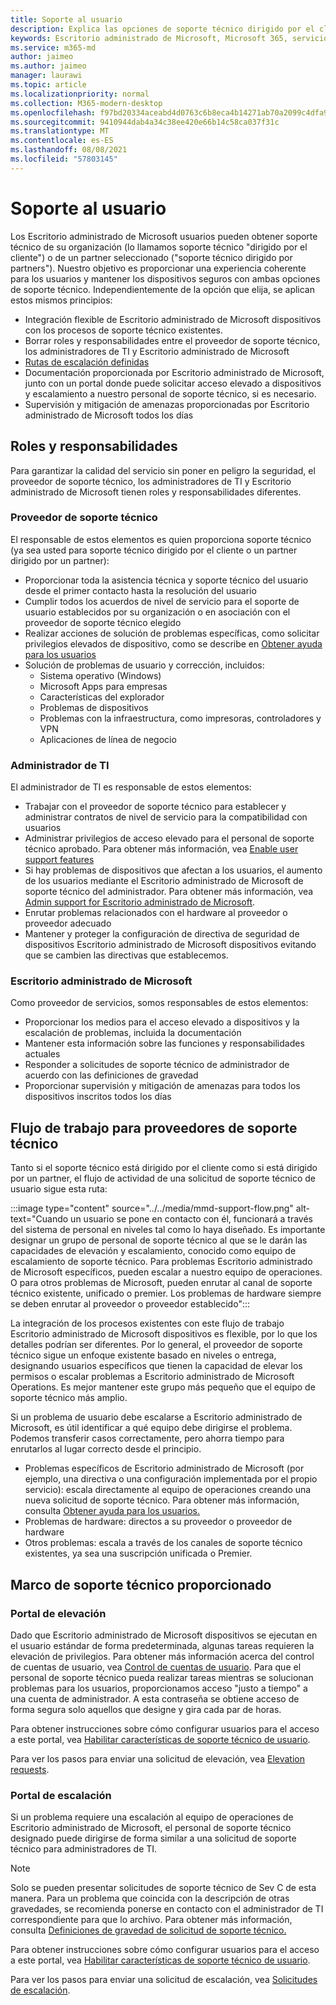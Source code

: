 ```yaml
---
title: Soporte al usuario
description: Explica las opciones de soporte técnico dirigido por el cliente y dirigido por asociados.
keywords: Escritorio administrado de Microsoft, Microsoft 365, servicio, documentación
ms.service: m365-md
author: jaimeo
ms.author: jaimeo
manager: laurawi
ms.topic: article
ms.localizationpriority: normal
ms.collection: M365-modern-desktop
ms.openlocfilehash: f97bd20334aceabd4d0763c6b8eca4b14271ab70a2099c4dfa97bb2560882742
ms.sourcegitcommit: 9410944dab4a34c38ee420e66b14c58ca037f31c
ms.translationtype: MT
ms.contentlocale: es-ES
ms.lasthandoff: 08/08/2021
ms.locfileid: "57803145"
---
```

# <a name="user-support"></a>Soporte al usuario

Los Escritorio administrado de Microsoft usuarios pueden obtener soporte técnico de su organización (lo llamamos soporte técnico "dirigido por el cliente") o de un partner seleccionado ("soporte técnico dirigido por partners"). Nuestro objetivo es proporcionar una experiencia coherente para los usuarios y mantener los dispositivos seguros con ambas opciones de soporte técnico. Independientemente de la opción que elija, se aplican estos mismos principios: 

- Integración flexible de Escritorio administrado de Microsoft dispositivos con los procesos de soporte técnico existentes. 
- Borrar roles y responsabilidades entre el proveedor de soporte técnico, los administradores de TI y Escritorio administrado de Microsoft 
- [Rutas de escalación definidas](#workflow-for-support-providers)
- Documentación proporcionada por Escritorio administrado de Microsoft, junto con un portal donde puede solicitar acceso elevado a dispositivos y escalamiento a nuestro personal de soporte técnico, si es necesario.
- Supervisión y mitigación de amenazas proporcionadas por Escritorio administrado de Microsoft todos los días

## <a name="roles-and-responsibilities"></a>Roles y responsabilidades

Para garantizar la calidad del servicio sin poner en peligro la seguridad, el proveedor de soporte técnico, los administradores de TI y Escritorio administrado de Microsoft tienen roles y responsabilidades diferentes.

### <a name="support-provider"></a>Proveedor de soporte técnico

El responsable de estos elementos es quien proporciona soporte técnico (ya sea usted para soporte técnico dirigido por el cliente o un partner dirigido por un partner):

- Proporcionar toda la asistencia técnica y soporte técnico del usuario desde el primer contacto hasta la resolución del usuario
- Cumplir todos los acuerdos de nivel de servicio para el soporte de usuario establecidos por su organización o en asociación con el proveedor de soporte técnico elegido
- Realizar acciones de solución de problemas específicas, como solicitar privilegios elevados de dispositivo, como se describe en [Obtener ayuda para los usuarios](../working-with-managed-desktop/end-user-support.md)
- Solución de problemas de usuario y corrección, incluidos:
    - Sistema operativo (Windows)
    - Microsoft Apps para empresas
    - Características del explorador
    - Problemas de dispositivos
    - Problemas con la infraestructura, como impresoras, controladores y VPN
    - Aplicaciones de línea de negocio

### <a name="it-admin"></a>Administrador de TI

El administrador de TI es responsable de estos elementos:

- Trabajar con el proveedor de soporte técnico para establecer y administrar contratos de nivel de servicio para la compatibilidad con usuarios
- Administrar privilegios de acceso elevado para el personal de soporte técnico aprobado. Para obtener más información, vea [Enable user support features](../get-started/enable-support.md)
- Si hay problemas de dispositivos que afectan a los usuarios, el aumento de los usuarios mediante el Escritorio administrado de Microsoft de soporte técnico del administrador. Para obtener más información, vea [Admin support for Escritorio administrado de Microsoft](../working-with-managed-desktop/admin-support.md).
- Enrutar problemas relacionados con el hardware al proveedor o proveedor adecuado
- Mantener y proteger la configuración de directiva de seguridad de dispositivos Escritorio administrado de Microsoft dispositivos evitando que se cambien las directivas que establecemos.

### <a name="microsoft-managed-desktop"></a>Escritorio administrado de Microsoft

Como proveedor de servicios, somos responsables de estos elementos:

- Proporcionar los medios para el acceso elevado a dispositivos y la escalación de problemas, incluida la documentación
- Mantener esta información sobre las funciones y responsabilidades actuales
- Responder a solicitudes de soporte técnico de administrador de acuerdo con las definiciones de gravedad
- Proporcionar supervisión y mitigación de amenazas para todos los dispositivos inscritos todos los días

## <a name="workflow-for-support-providers"></a>Flujo de trabajo para proveedores de soporte técnico

Tanto si el soporte técnico está dirigido por el cliente como si está dirigido por un partner, el flujo de actividad de una solicitud de soporte técnico de usuario sigue esta ruta:

:::image type="content" source="../../media/mmd-support-flow.png" alt-text="Cuando un usuario se pone en contacto con él, funcionará a través del sistema de personal en niveles tal como lo haya diseñado. Es importante designar un grupo de personal de soporte técnico al que se le darán las capacidades de elevación y escalamiento, conocido como equipo de escalamiento de soporte técnico. Para problemas Escritorio administrado de Microsoft específicos, pueden escalar a nuestro equipo de operaciones. O para otros problemas de Microsoft, pueden enrutar al canal de soporte técnico existente, unificado o premier. Los problemas de hardware siempre se deben enrutar al proveedor o proveedor establecido":::

La integración de los procesos existentes con este flujo de trabajo Escritorio administrado de Microsoft dispositivos es flexible, por lo que los detalles podrían ser diferentes. Por lo general, el proveedor de soporte técnico sigue un enfoque existente basado en niveles o entrega, designando usuarios específicos que tienen la capacidad de elevar los permisos o escalar problemas a Escritorio administrado de Microsoft Operations. Es mejor mantener este grupo más pequeño que el equipo de soporte técnico más amplio.

Si un problema de usuario debe escalarse a Escritorio administrado de Microsoft, es útil identificar a qué equipo debe dirigirse el problema. Podemos transferir casos correctamente, pero ahorra tiempo para enrutarlos al lugar correcto desde el principio.

- Problemas específicos de Escritorio administrado de Microsoft (por ejemplo, una directiva o una configuración implementada por el propio servicio): escala directamente al equipo de operaciones creando una nueva solicitud de soporte técnico. Para obtener más información, consulta [Obtener ayuda para los usuarios.](../working-with-managed-desktop/end-user-support.md)
- Problemas de hardware: directos a su proveedor o proveedor de hardware
- Otros problemas: escala a través de los canales de soporte técnico existentes, ya sea una suscripción unificada o Premier.

## <a name="provided-support-framework"></a>Marco de soporte técnico proporcionado


### <a name="elevation-portal"></a>Portal de elevación 

Dado que Escritorio administrado de Microsoft dispositivos se ejecutan en el usuario estándar de forma predeterminada, algunas tareas requieren la elevación de privilegios. Para obtener más información acerca del control de cuentas de usuario, vea [Control de cuentas de usuario](/windows/security/identity-protection/user-account-control/user-account-control-overview). Para que el personal de [](../working-with-managed-desktop/end-user-support.md#elevation-requests) soporte técnico pueda realizar tareas mientras se solucionan problemas para los usuarios, proporcionamos acceso "justo a tiempo" a una cuenta de administrador. A esta contraseña se obtiene acceso de forma segura solo aquellos que designe y gira cada par de horas.  

Para obtener instrucciones sobre cómo configurar usuarios para el acceso a este portal, vea [Habilitar características de soporte técnico de usuario](../get-started/enable-support.md).

Para ver los pasos para enviar una solicitud de elevación, vea [Elevation requests](../working-with-managed-desktop/end-user-support.md#elevation-requests).

### <a name="escalation-portal"></a>Portal de escalación 

Si un problema requiere una escalación al equipo de operaciones de Escritorio administrado de Microsoft, el personal de soporte técnico designado puede dirigirse de forma similar a una solicitud de soporte técnico para administradores de TI.  

> [!NOTE]
> Solo se pueden presentar solicitudes de soporte técnico de Sev C de esta manera. Para un problema que coincida con la descripción de otras gravedades, se recomienda ponerse en contacto con el administrador de TI correspondiente para que lo archivo. Para obtener más información, consulta [Definiciones de gravedad de solicitud de soporte técnico.](../working-with-managed-desktop/admin-support.md#support-request-severity-definitions)

Para obtener instrucciones sobre cómo configurar usuarios para el acceso a este portal, vea [Habilitar características de soporte técnico de usuario](../get-started/enable-support.md).

Para ver los pasos para enviar una solicitud de escalación, vea [Solicitudes de escalación](../working-with-managed-desktop/end-user-support.md#escalation-requests).
